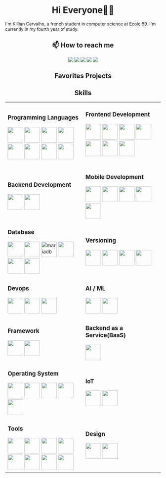 <h1 align="center">Hi Everyone👋🏻</h1>

<p>I'm Killian Carvalho, a french student in computer science at <a href="https://www.ecole-89.com/">Ecole 89</a>. I'm currently in my fourth year of study.</p>

<h2 align="center">📫 How to reach me</h2>
<div align="center">
    <a href="https://www.linkedin.com/in/killian-carvalho-89m1/"><img src="https://img.shields.io/badge/LinkedIn-0077B5?style=for-the-badge&logo=linkedin&logoColor=white"/></a>
    <a href="https://www.discordapp.com/users/560923796668678144"><img src="https://img.shields.io/badge/Discord-7289DA?style=for-the-badge&logo=discord&logoColor=white"/></a>
    <a href="https://www.instagram.com/qwercus__/"><img src="https://img.shields.io/badge/Instagram-E4405F?style=for-the-badge&logo=instagram&logoColor=white"/></a>
    <a href="mailto:killiancarvalho.pro@protonmail.com" target="_blank"><img src="https://img.shields.io/badge/ProtonMail-8B89CC?style=for-the-badge&logo=protonmail&logoColor=white"/></a>
    <a href="https://stackoverflow.com/users/22625419/qwercus"><img src="https://img.shields.io/badge/StackOverflow-FE7A16?style=for-the-badge&logo=stackoverflow&logoColor=white"/></a>
</div>

<!-- favorites project -->
<h2 align="center">Favorites Projects</h2>
<div>
</div>

<h2 align="center">Skills</h2>
<div>
    <table align="center">
        <tr>
            <td width="50%">
                <h3>Programming Languages</h3>
                <div>
                    <img src="https://cdn.jsdelivr.net/gh/devicons/devicon/icons/c/c-original.svg" width="50" height="50"/>
                    <img src="https://cdn.jsdelivr.net/gh/devicons/devicon/icons/cplusplus/cplusplus-original.svg" width="50" height="50" />
                    <img src="https://cdn.jsdelivr.net/gh/devicons/devicon/icons/csharp/csharp-original.svg" width="50" height="50" />
                    <img src="https://cdn.jsdelivr.net/gh/devicons/devicon/icons/python/python-original.svg" width="50" height="50" />
                    <img src="https://cdn.jsdelivr.net/gh/devicons/devicon/icons/java/java-original.svg" width="50" height="50" />
                    <img src="https://cdn.jsdelivr.net/gh/devicons/devicon/icons/javascript/javascript-original.svg" width="50" height="50" />
                    <img src="https://cdn.jsdelivr.net/gh/devicons/devicon/icons/typescript/typescript-original.svg" width="50" height="50" />
                    <img src="https://cdn.jsdelivr.net/gh/devicons/devicon/icons/php/php-original.svg" width="50" height="50" />
                </div>
            </td>
            <td width="50%">
                <h3>Frontend Development</h3>
                <div>
                    <img src="https://cdn.jsdelivr.net/gh/devicons/devicon/icons/html5/html5-original-wordmark.svg" width="50" height="50" />
                    <img src="https://cdn.jsdelivr.net/gh/devicons/devicon/icons/css3/css3-original-wordmark.svg" width="50" height="50" />
                    <img src="https://cdn.jsdelivr.net/gh/devicons/devicon/icons/bootstrap/bootstrap-original-wordmark.svg" width="50" height="50" />
                    <img src="https://cdn.jsdelivr.net/gh/devicons/devicon/icons/jquery/jquery-plain-wordmark.svg" width="50" height="50" />
                    <img src="https://cdn.jsdelivr.net/gh/devicons/devicon/icons/react/react-original-wordmark.svg" width="50" height="50" />
                    <img src="https://cdn.jsdelivr.net/gh/devicons/devicon/icons/vuejs/vuejs-original-wordmark.svg" width="50" height="50" />
                    <img src="https://cdn.jsdelivr.net/gh/devicons/devicon/icons/qt/qt-original.svg" width="50" height="50" />
                </div>
                <br>
            </td>
        </tr>
        <tr>
            <td>
                <h3>Backend Development</h3>
                <div>
                    <img src="https://cdn.jsdelivr.net/gh/devicons/devicon/icons/nodejs/nodejs-original-wordmark.svg" width="50" height="50" />
                    <img src="https://cdn.jsdelivr.net/gh/devicons/devicon/icons/express/express-original-wordmark.svg" width="50" height="50" />
                </div>
            </td>
            <td>
                <h3>Mobile Development</h3>
                <div>
                    <img src="https://cdn.jsdelivr.net/gh/devicons/devicon/icons/android/android-plain.svg" width="50" height="50" />
                    <img src="https://cdn.jsdelivr.net/gh/devicons/devicon/icons/kotlin/kotlin-original.svg" width="50" height="50" />
                    <img src="https://cdn.jsdelivr.net/gh/devicons/devicon/icons/flutter/flutter-original.svg" width="50" height="50" />
                    <img src="https://cdn.jsdelivr.net/gh/devicons/devicon/icons/dart/dart-original.svg" width="50" height="50" />
                    <img src="https://cdn.jsdelivr.net/gh/devicons/devicon/icons/react/react-original.svg" width="50" height="50" />
                </div>
            </td>
        </tr>
        <tr>
            <td>
                <h3>Database</h3>
                <div>
                    <img src="https://cdn.jsdelivr.net/gh/devicons/devicon/icons/mysql/mysql-original-wordmark.svg" width="50" height="50" />
                    <img src="https://cdn.jsdelivr.net/gh/devicons/devicon/icons/sqlite/sqlite-original.svg" width="50" height="50" />
                    <img src="https://www.vectorlogo.zone/logos/mariadb/mariadb-icon.svg" alt="mariadb" width="50" height="50"/>
                    <img src="https://cdn.jsdelivr.net/gh/devicons/devicon/icons/postgresql/postgresql-plain-wordmark.svg" width="50" height="50" />
                    <img src="https://cdn.jsdelivr.net/gh/devicons/devicon/icons/mongodb/mongodb-original-wordmark.svg" width="50" height="50" />
                    <img src="https://cdn.jsdelivr.net/gh/devicons/devicon/icons/neo4j/neo4j-original-wordmark.svg" width="50" height="50" />
                </div>
            </td>
            <td>
                <h3>Versioning</h3>
                <div>
                    <img src="https://cdn.jsdelivr.net/gh/devicons/devicon/icons/git/git-original-wordmark.svg" width="50" height="50" />
                    <img src="https://cdn.jsdelivr.net/gh/devicons/devicon/icons/github/github-original-wordmark.svg" width="50" height="50" />
                    <img src="https://cdn.jsdelivr.net/gh/devicons/devicon/icons/gitlab/gitlab-original-wordmark.svg" width="50" height="50" />
                    <img src="https://cdn.jsdelivr.net/gh/devicons/devicon/icons/bitbucket/bitbucket-original-wordmark.svg" width="50" height="50" />
                </div>
            </td>
        </tr>
        <tr>
            <td>
                <h3>Devops</h3>
                <div>
                    <img src="https://cdn.jsdelivr.net/gh/devicons/devicon/icons/docker/docker-original-wordmark.svg" width="50" height="50" />
                    <img src="https://cdn.jsdelivr.net/gh/devicons/devicon/icons/bash/bash-original.svg" width="50" height="50" />
                    <img src="https://cdn.jsdelivr.net/gh/devicons/devicon/icons/azure/azure-original-wordmark.svg" width="50" height="50" />
                </div>
            </td>
             <td>
                <h3>AI / ML </h3>
                <div>
                    <img src="https://cdn.jsdelivr.net/gh/devicons/devicon/icons/pandas/pandas-original.svg" width="50" height="50" />
                    <img src="https://cdn.jsdelivr.net/gh/devicons/devicon/icons/matlab/matlab-original.svg" width="50" height="50" />
                </div>
            </td>
        </tr>
        <tr>
            <td>
                <h3>Framework</h3>
                <div>
                    <img src="https://cdn.jsdelivr.net/gh/devicons/devicon/icons/laravel/laravel-plain-wordmark.svg" width="50" height="50" />
                    <img src="https://cdn.jsdelivr.net/gh/devicons/devicon/icons/cakephp/cakephp-original.svg" width="50" height="50" />
                </div>
            </td>
            <td>
                <h3>Backend as a Service(BaaS)</h3>
                <div>
                    <img src="https://cdn.jsdelivr.net/gh/devicons/devicon/icons/firebase/firebase-plain-wordmark.svg" width="50" height="50" />
                </div>
            </td>
        </tr>
        <tr>
            <td>
                <h3>Operating System</h3>
                <div>
                    <img src="https://cdn.jsdelivr.net/gh/devicons/devicon/icons/windows8/windows8-original.svg" width="50" height="50" />
                    <img src="https://cdn.jsdelivr.net/gh/devicons/devicon/icons/apple/apple-original.svg" width="50" height="50" />
                    <img src="https://cdn.jsdelivr.net/gh/devicons/devicon/icons/linux/linux-original.svg" width="50" height="50" />
                    <img src="https://cdn.jsdelivr.net/gh/devicons/devicon/icons/fedora/fedora-plain.svg" width="50" height="50" />
                    <img src="https://cdn.jsdelivr.net/gh/devicons/devicon/icons/android/android-original.svg" width="50" height="50" />
                </div>
            </td>
            <td>
                <h3>IoT</h3>
                <div>
                    <img src="https://cdn.jsdelivr.net/gh/devicons/devicon/icons/raspberrypi/raspberrypi-original.svg" width="50" height="50" />
                    <img src="https://cdn.jsdelivr.net/gh/devicons/devicon/icons/arduino/arduino-original-wordmark.svg" width="50" height="50" />
                </div>
            </td>
        </tr>
        <tr>
            <td>
                <h3>Tools</h3>
                <div>
                    <img src="https://cdn.jsdelivr.net/gh/devicons/devicon/icons/codepen/codepen-plain.svg" width="50" height="50" />
                    <img src="https://cdn.jsdelivr.net/gh/devicons/devicon/icons/filezilla/filezilla-plain.svg" width="50" height="50" />
                    <img src="https://cdn.jsdelivr.net/gh/devicons/devicon/icons/composer/composer-line-wordmark.svg" width="50" height="50" />
                    <img src="https://cdn.jsdelivr.net/gh/devicons/devicon/icons/npm/npm-original-wordmark.svg" width="50" height="50" />
                    <img src="https://cdn.jsdelivr.net/gh/devicons/devicon/icons/unity/unity-original-wordmark.svg" width="50" height="50" />
                    <img src="https://cdn.jsdelivr.net/gh/devicons/devicon/icons/vscode/vscode-original.svg" width="50" height="50" />
                    <img src="https://cdn.jsdelivr.net/gh/devicons/devicon/icons/wordpress/wordpress-original.svg" width="50" height="50" />
                    <img src="https://cdn.jsdelivr.net/gh/devicons/devicon/icons/yarn/yarn-original-wordmark.svg" width="50" height="50" />
                </div>
            </td>
            <td>
                <h3>Design</h3>
                <div>
                    <img src="https://cdn.jsdelivr.net/gh/devicons/devicon/icons/figma/figma-original.svg" width="50" height="50" />
                    <img src="https://cdn.jsdelivr.net/gh/devicons/devicon/icons/canva/canva-original.svg" width="50" height="50" />
                </div>
                <br>
            </td>
        </tr>
    </table>
</div>

<!--
**KillianCarvalho/KillianCarvalho** is a ✨ _special_ ✨ repository because its `README.md` (this file) appears on your GitHub profile.

Here are some ideas to get you started:

-   🔭 I’m currently working on ...
-   🌱 I’m currently learning ...
-   👯 I’m looking to collaborate on ...
-   🤔 I’m looking for help with ...
-   💬 Ask me about ...
-   📫 How to reach me: ...
-   😄 Pronouns: ...
-   ⚡ Fun fact: ...
    -->
